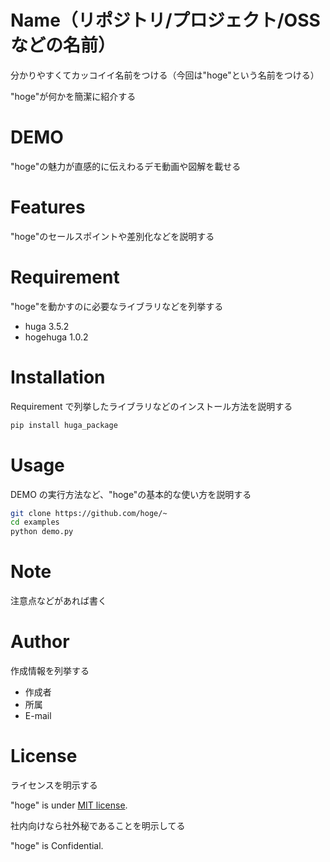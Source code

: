 # Name（リポジトリ/プロジェクト/OSS などの名前）

分かりやすくてカッコイイ名前をつける（今回は"hoge"という名前をつける）

"hoge"が何かを簡潔に紹介する

# DEMO

"hoge"の魅力が直感的に伝えわるデモ動画や図解を載せる

# Features

"hoge"のセールスポイントや差別化などを説明する

# Requirement

"hoge"を動かすのに必要なライブラリなどを列挙する

-   huga 3.5.2
-   hogehuga 1.0.2

# Installation

Requirement で列挙したライブラリなどのインストール方法を説明する

```bash
pip install huga_package
```

# Usage

DEMO の実行方法など、"hoge"の基本的な使い方を説明する

```bash
git clone https://github.com/hoge/~
cd examples
python demo.py
```

# Note

注意点などがあれば書く

# Author

作成情報を列挙する

-   作成者
-   所属
-   E-mail

# License

ライセンスを明示する

"hoge" is under [MIT license](https://en.wikipedia.org/wiki/MIT_License).

社内向けなら社外秘であることを明示してる

"hoge" is Confidential.
